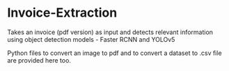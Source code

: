 # Invoice-Extraction
Takes an invoice (pdf version) as input and detects relevant information using object detection models - Faster RCNN and YOLOv5

Python files to convert an image to pdf and to convert a dataset to .csv file are provided here too.
